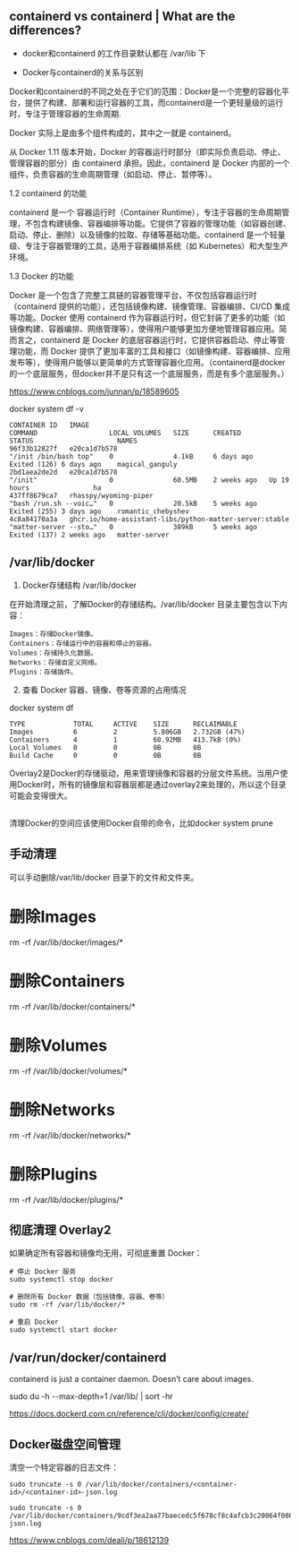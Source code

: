 ## containerd vs containerd  | What are the differences?

- docker和containerd 的工作目录默认都在 /var/lib 下

- Docker与containerd的关系与区别 

Docker和containerd的不同之处在于它们的范围：Docker是一个完整的容器化平台，提供了构建、部署和运行容器的工具，而containerd是一个更轻量级的运行时，专注于管理容器的生命周期.

Docker 实际上是由多个组件构成的，其中之一就是 containerd。

从 Docker 1.11 版本开始，Docker 的容器运行时部分（即实际负责启动、停止、管理容器的部分）由 containerd 承担。因此，containerd 是 Docker 内部的一个组件，负责容器的生命周期管理（如启动、停止、暂停等）。

1.2  containerd 的功能

containerd 是一个 容器运行时（Container Runtime），专注于容器的生命周期管理，不包含构建镜像、容器编排等功能。它提供了容器的管理功能（如容器创建、启动、停止、删除）以及镜像的拉取、存储等基础功能。containerd 是一个轻量级、专注于容器管理的工具，适用于容器编排系统（如 Kubernetes）和大型生产环境。

1.3 Docker 的功能

Docker 是一个包含了完整工具链的容器管理平台，不仅包括容器运行时（containerd 提供的功能），还包括镜像构建、镜像管理、容器编排、CI/CD 集成等功能。Docker 使用 containerd 作为容器运行时，但它封装了更多的功能（如镜像构建、容器编排、网络管理等），使得用户能够更加方便地管理容器应用。简而言之，containerd 是 Docker 的底层容器运行时，它提供容器启动、停止等管理功能，而 Docker 提供了更加丰富的工具和接口（如镜像构建、容器编排、应用发布等），使得用户能够以更简单的方式管理容器化应用。（containerd是docker的一个底层服务，但docker并不是只有这一个底层服务，而是有多个底层服务。）

https://www.cnblogs.com/junnan/p/18589605


docker system df -v 

~~~
CONTAINER ID   IMAGE                                                     COMMAND                  LOCAL VOLUMES   SIZE      CREATED       STATUS                     NAMES
96f33b12827f   e20ca1d7b578                                              "/init /bin/bash top"    0               4.1kB     6 days ago    Exited (126) 6 days ago    magical_ganguly
2bd1aea2de2d   e20ca1d7b578                                              "/init"                  0               60.5MB    2 weeks ago   Up 19 hours                ha
437ff8679ca7   rhasspy/wyoming-piper                                     "bash /run.sh --voic…"   0               20.5kB    5 weeks ago   Exited (255) 3 days ago    romantic_chebyshev
4c8a84170a3a   ghcr.io/home-assistant-libs/python-matter-server:stable   "matter-server --sto…"   0               389kB     5 weeks ago   Exited (137) 2 weeks ago   matter-server

~~~

## /var/lib/docker

1. Docker存储结构 /var/lib/docker

在开始清理之前，了解Docker的存储结构。/var/lib/docker 目录主要包含以下内容：
~~~
Images：存储Docker镜像。
Containers：存储运行中的容器和停止的容器。
Volumes：存储持久化数据。
Networks：存储自定义网络。
Plugins：存储插件。
~~~

2. 查看 Docker 容器、镜像、卷等资源的占用情况

docker system df

~~~
TYPE            TOTAL     ACTIVE    SIZE      RECLAIMABLE
Images          6         2         5.806GB   2.732GB (47%)
Containers      4         1         60.92MB   413.7kB (0%)
Local Volumes   0         0         0B        0B
Build Cache     0         0         0B        0B

~~~

Overlay2是Docker的存储驱动，用来管理镜像和容器的分层文件系统。当用户使用Docker时，所有的镜像层和容器层都是通过overlay2来处理的，所以这个目录可能会变得很大。

##
清理Docker的空间应该使用Docker自带的命令，比如docker system prune


## 手动清理

可以手动删除/var/lib/docker 目录下的文件和文件夹。

# 删除Images
rm -rf /var/lib/docker/images/*

# 删除Containers
rm -rf /var/lib/docker/containers/*

# 删除Volumes
rm -rf /var/lib/docker/volumes/*

# 删除Networks
rm -rf /var/lib/docker/networks/*

# 删除Plugins
rm -rf /var/lib/docker/plugins/*


## 彻底清理 Overlay2
如果确定所有容器和镜像均无用，可彻底重置 Docker：
~~~
# 停止 Docker 服务
sudo systemctl stop docker

# 删除所有 Docker 数据（包括镜像、容器、卷等）
sudo rm -rf /var/lib/docker/*

# 重启 Docker
sudo systemctl start docker
~~~


## /var/run/docker/containerd

containerd is just a container daemon. Doesn’t care about images.

sudo du -h --max-depth=1 /var/lib/ | sort -hr

https://docs.dockerd.com.cn/reference/cli/docker/config/create/




## Docker磁盘空间管理

清空一个特定容器的日志文件：

~~~
sudo truncate -s 0 /var/lib/docker/containers/<container-id>/<container-id>-json.log

sudo truncate -s 0 /var/lib/docker/containers/9cdf3ea2aa77baecedc5f678cf8c4afcb3c20064f0868ce458707dd4a1d9946a/9cdf3ea2aa77baecedc5f678cf8c4afcb3c20064f0868ce458707dd4a1d9946a-json.log
~~~

https://www.cnblogs.com/deali/p/18612139





